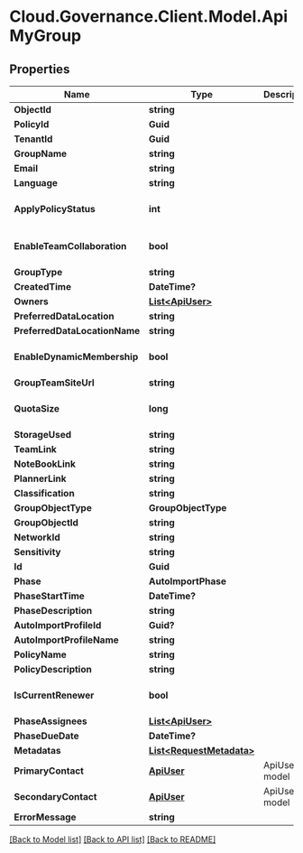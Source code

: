 # Cloud.Governance.Client.Model.ApiMyGroup
## Properties

Name | Type | Description | Notes
------------ | ------------- | ------------- | -------------
**ObjectId** | **string** |  | [optional] 
**PolicyId** | **Guid** |  | [optional] 
**TenantId** | **Guid** |  | [optional] 
**GroupName** | **string** |  | [optional] 
**Email** | **string** |  | [optional] 
**Language** | **string** |  | [optional] 
**ApplyPolicyStatus** | **int** |  | [optional] [default to 0]
**EnableTeamCollaboration** | **bool** |  | [optional] [default to false]
**GroupType** | **string** |  | [optional] 
**CreatedTime** | **DateTime?** |  | [optional] 
**Owners** | [**List&lt;ApiUser&gt;**](ApiUser.md) |  | [optional] 
**PreferredDataLocation** | **string** |  | [optional] 
**PreferredDataLocationName** | **string** |  | [optional] 
**EnableDynamicMembership** | **bool** |  | [optional] [default to false]
**GroupTeamSiteUrl** | **string** |  | [optional] 
**QuotaSize** | **long** |  | [optional] [default to 0]
**StorageUsed** | **string** |  | [optional] 
**TeamLink** | **string** |  | [optional] 
**NoteBookLink** | **string** |  | [optional] 
**PlannerLink** | **string** |  | [optional] 
**Classification** | **string** |  | [optional] 
**GroupObjectType** | **GroupObjectType** |  | [optional] 
**GroupObjectId** | **string** |  | [optional] 
**NetworkId** | **string** |  | [optional] 
**Sensitivity** | **string** |  | [optional] 
**Id** | **Guid** |  | [optional] 
**Phase** | **AutoImportPhase** |  | [optional] 
**PhaseStartTime** | **DateTime?** |  | [optional] 
**PhaseDescription** | **string** |  | [optional] 
**AutoImportProfileId** | **Guid?** |  | [optional] 
**AutoImportProfileName** | **string** |  | [optional] 
**PolicyName** | **string** |  | [optional] 
**PolicyDescription** | **string** |  | [optional] 
**IsCurrentRenewer** | **bool** |  | [optional] [default to false]
**PhaseAssignees** | [**List&lt;ApiUser&gt;**](ApiUser.md) |  | [optional] 
**PhaseDueDate** | **DateTime?** |  | [optional] 
**Metadatas** | [**List&lt;RequestMetadata&gt;**](RequestMetadata.md) |  | [optional] 
**PrimaryContact** | [**ApiUser**](ApiUser.md) | ApiUser model | [optional] 
**SecondaryContact** | [**ApiUser**](ApiUser.md) | ApiUser model | [optional] 
**ErrorMessage** | **string** |  | [optional] 

[[Back to Model list]](../README.md#documentation-for-models) [[Back to API list]](../README.md#documentation-for-api-endpoints) [[Back to README]](../README.md)

